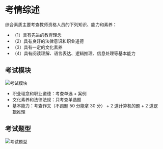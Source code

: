 # 考情综述

综合素质主要考查教师资格人员的下列知识、能力和素养：

* （1）具有先进的教育理念
* （2）具有良好的法律意识和职业道德
* （3）具有一定的文化素养
* （4）具有阅读理解、语言表达、逻辑推理、信息处理等基本能力

## 考试模块

![考试模块](https://cdn.jsdelivr.net/gh/wugenqiang/PictureBed/images/01/20200811174251.png)

* 职业理念和职业道德：考查单选 + 案例
* 文化素养和法律法规：只考查单选题
* 基本能力：考查作文（不跑题 50 分能拿 30 分） + 2 道计算机的题 + 2 道逻辑推理

## 考试题型

![考试题型](https://cdn.jsdelivr.net/gh/wugenqiang/PictureBed/images/01/20200811175744.png)